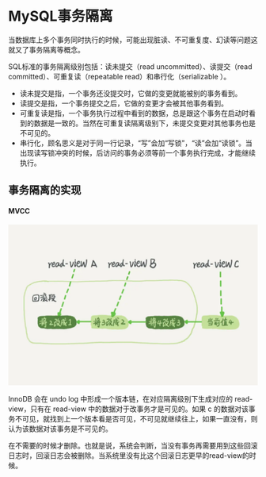 # MySQL事务隔离

当数据库上多个事务同时执行的时候，可能出现脏读、不可重复度、幻读等问题这就又了事务隔离等概念。

SQL标准的事务隔离级别包括：读未提交（read uncommitted）、读提交（read committed）、可重复读（repeatable read）和串行化（serializable ）。

- 读未提交是指，一个事务还没提交时，它做的变更就能被别的事务看到。
- 读提交是指，一个事务提交之后，它做的变更才会被其他事务看到。
- 可重复读是指，一个事务执行过程中看到的数据，总是跟这个事务在启动时看到的数据是一致的。当然在可重复读隔离级别下，未提交变更对其他事务也是不可见的。
- 串行化，顾名思义是对于同一行记录，“写”会加“写锁”，“读”会加“读锁”。当出现读写锁冲突的时候，后访问的事务必须等前一个事务执行完成，才能继续执行。 



## 事务隔离的实现

#### MVCC

![](https://raw.githubusercontent.com/Cerbur/pic/main/20210715020033.png)

InnoDB 会在 undo log 中形成一个版本链，在对应隔离级别下生成对应的 read-view，只有在 read-view 中的数据对于改事务才是可见的。如果 c 的数据对该事务不可见，就找到上一个版本看是否可见，不可见就继续往上，如果一直没有，则认为该数据对该事务是不可见的。



在不需要的时候才删除。也就是说，系统会判断，当没有事务再需要用到这些回滚日志时，回滚日志会被删除。当系统里没有比这个回滚日志更早的read-view的时候。